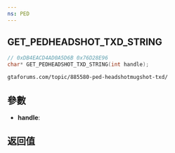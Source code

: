 ```yaml
---
ns: PED
---
```

## GET_PEDHEADSHOT_TXD_STRING

```c
// 0xDB4EACD4AD0A5D6B 0x76D28E96
char* GET_PEDHEADSHOT_TXD_STRING(int handle);
```

```
gtaforums.com/topic/885580-ped-headshotmugshot-txd/  
```

## 參數
* **handle**: 

## 返回值
